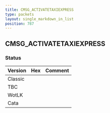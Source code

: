 ```yaml
---
title: CMSG_ACTIVATETAXIEXPRESS
type: packets
layout: single_markdown_in_list
position: 787
---
```


## CMSG_ACTIVATETAXIEXPRESS

### Status

Version | Hex | Comment
---------- | ---------- | ---------- 
Classic |  |  
TBC |  |  
WotLK |  |  
Cata |  |  
